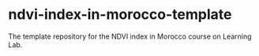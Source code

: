 # ndvi-index-in-morocco-template
The template repository for the NDVI index in Morocco course on Learning Lab.
